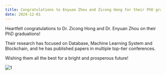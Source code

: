 ```yaml
---
title: Congratulations to Enyuan Zhou and Zicong Hong for their PhD graduations!
date: 2024-12-01
---
```


Heartfelt congratulations to Dr. Zicong Hong and Dr. Enyuan Zhou on their PhD graduations!

Their research has focused on Database, Machine Learning System and Blockchain, and he has published papers in multiple top-tier conferences. 

Wishing them all the best for a bright and prosperous future!

![1](1.jpg)